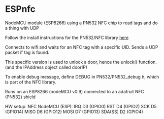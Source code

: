 # ESPnfc
NodeMCU module (ESP8266) using a PN532 NFC chip to read tags and do a thing with UDP

Follow the install instructions for the PN532/NFC library [here](https://github.com/Seeed-Studio/PN532)

Connects to wifi and waits for an NFC tag with a specific UID. Sends a UDP packet if tag is found.

This specific version is used to unlock a door, hence the unlock() function. (and the IPAddress object called doorIP)

To enable debug message, define DEBUG in PN532/PN532_debug.h, which is part of the NFC library.

Runs on an ESP8266 (nodeMCU v0.9) connected to an adafruit NFC (PN532) shield

HW setup:
NFC 	NodeMCU (ESP):
IRQ 	D3 		(GPIO0)
RST 	D4 		(GPIO2)
SCK 	D5 		(GPIO14)
MISO 	D6 		(GPIO12)
MOSI 	D7 		(GPIO13)
SDA(SS)	D2		(GPIO4)